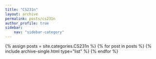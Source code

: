 ```yaml
---
title: "CS231n"
layout: archive
permalink: posts/cs231n
author_profile: true
sidebar:
    nav: "sidebar-category"
---
```


{% assign posts = site.categories.CS231n %}
{% for post in posts %} {% include archive-single.html type="list" %} {% endfor %}
